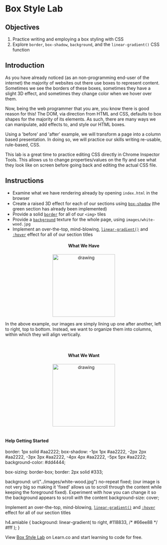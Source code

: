 # Box Style Lab

## Objectives

1. Practice writing and employing a box styling with CSS
2. Explore `border`, `box-shadow`, `background`, and the `linear-gradient()` CSS function


## Introduction

As you have already noticed (as an non-programming end-user of the internet)
the majority of websites out there use boxes to represent content. Sometimes we
see the borders of these boxes, sometimes they have a slight 3D effect, and
sometimes they change color when we hover over them. 

Now, being the web programmer that you are, you know there is good reason for
this! The DOM, via direction from HTML and CSS, defaults to box shapes for the
majority of its elements. As such, there are many ways we can manipulate, add
effects to, and style our HTML boxes.

Using a 'before' and 'after' example, we will transform a page into a column
based presentation. In doing so, we will practice our skills writing re-usable,
rule-based, CSS. 

This lab is a great time to practice editing CSS directly in Chrome Inspector
Tools. This allows us to change properties/values on the fly and see what they
look like on screen before going back and editing the actual CSS file. 


## Instructions

- Examine what we have rendering already by opening `index.html` in the browser
- Create a raised 3D effect for each of our sections using [`box-shadow`][box-shadow] (the green section has already been implemented)
- Provide a solid [`border`][border] for all of our `<img>` tiles
- Provide a [`background`][background] texture for the whole page, using `images/white-wood.jpg`
- Implement an over-the-top, mind-blowing, [`linear-gradient()`][linear-gradient] and [`:hover`][hover] effect for all of our section titles


<div align="center">
  <h4>What We Have</h4>
  <img src="https://curriculum-content.s3.amazonaws.com/fewds-css/box-style-lab-incomplete.png" alt="drawing" width="200px"/>
</div>

In the above example, our images are simply lining up one after another, left to
right, top to bottom. Instead, we want to organize them into columns, within
which they will align vertically.

<div align="center"><br>
  <h4>What We Want</h4>
  <img src="https://curriculum-content.s3.amazonaws.com/fewds-css/box-style-lab-complete.png" alt="drawing" width="200px"/>
</div><br>


#### Help Getting Started

border: 1px solid #aa2222;
box-shadow: -1px 1px #aa2222, -2px 2px #aa2222, -3px 3px #aa2222, -4px 4px #aa2222, -5px 5px #aa2222;
background-color: #dd4444;

box-sizing: border-box;
border: 2px solid #333;

background: url("../images/white-wood.jpg") no-repeat fixed; (our image is not very big so making it 'fixed' allows us to scroll through the content while keeping the foreground fixed). Experiment with how you can change it so the background appears to scroll _with_ the content
background-size: cover;

Implement an over-the-top, mind-blowing, [`linear-gradient()`][linear-gradient] and [`:hover`][hover] effect for all of our section titles

h4.amiable {
  background: linear-gradient(
    to right,
    #118833,
    /* #66ee88 */
    #fff
  );
}









<p data-visibility='hidden'>View <a href='https://learn.co/lessons/box-style-lab' title='Box Style Lab'>Box Style Lab</a> on Learn.co and start learning to code for free.</p>

[linear-gradient]: https://developer.mozilla.org/en-US/docs/Web/CSS/linear-gradient
[hover]: https://www.w3schools.com/cssref/sel_hover.asp
[box-shadow]: https://www.w3schools.com/cssref/css3_pr_box-shadow.asp
[background]: https://www.w3schools.com/css/css_background.asp
[border]: https://www.w3schools.com/css/css_border.asp
